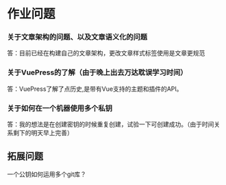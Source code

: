 # 作业问题
 ### 关于文章架构的问题、以及文章语义化的问题
  答：目前已经在构建自己的文章架构，更改文章样式标签使用是文章更规范
 ### 关于VuePress的了解（由于晚上出去万达耽误学习时间）
  答：VuePress了解了点历史,是带有Vue支持的主题和插件的API。  
 ### 关于如何在一个机器使用多个私钥
 答：我的想法是在创建密钥的时候重复创建，试验一下可创建成功。（由于时间关系剩下的明天早上完善）

 ## 拓展问题
  一个公钥如何运用多个git库？


